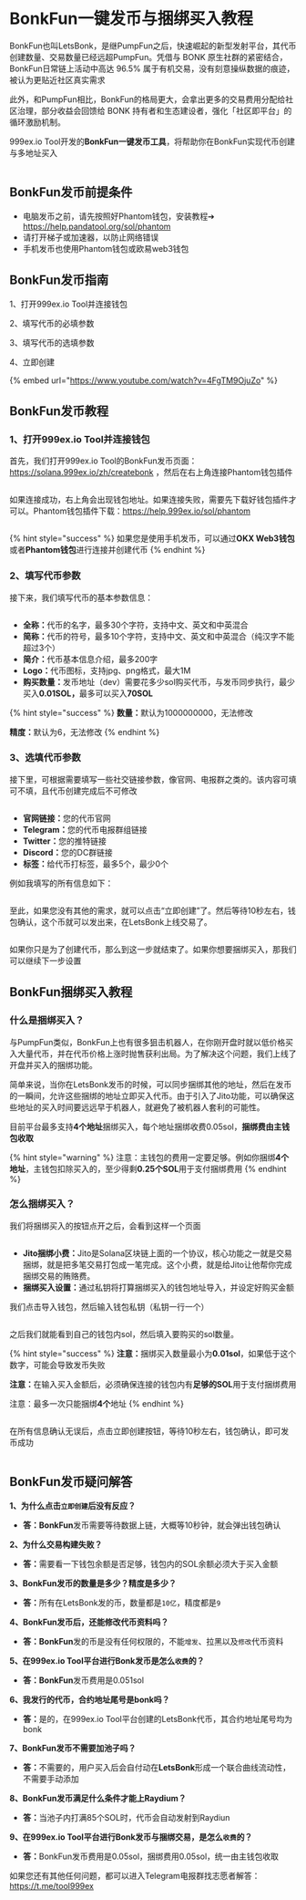 # BonkFun一键发币与捆绑买入教程

BonkFun也叫LetsBonk，是继PumpFun之后，快速崛起的新型发射平台，其代币创建数量、交易数量已经远超PumpFun。凭借与 BONK 原生社群的紧密结合，BonkFun日常链上活动中高达 96.5% 属于有机交易，没有刻意操纵数据的痕迹，被认为更贴近社区真实需求

此外，和PumpFun相比，BonkFun的格局更大，会拿出更多的交易费用分配给社区治理，部分收益会回馈给 BONK 持有者和生态建设者，强化「社区即平台」的循环激励机制。

999ex.io Tool开发的**BonkFun一键发币工具**，将帮助你在BonkFun实现代币创建与多地址买入

<figure><img src="https://1885923539-files.gitbook.io/~/files/v0/b/gitbook-x-prod.appspot.com/o/spaces%2FnmLBiMxr5iATgeZGW8in%2Fuploads%2F76tHzHkjKRg7FrmMRkRt%2Fbonk.png?alt=media&#x26;token=3bd9791b-9a44-4986-8497-c48afd39589c" alt=""><figcaption></figcaption></figure>

## BonkFun发币前提条件 <a href="#qian-ti-tiao-jian" id="qian-ti-tiao-jian"></a>

* 电脑发币之前，请先按照好Phantom钱包，安装教程➔ <https://help.pandatool.org/sol/phantom>
* 请打开梯子或加速器，以防止网络错误
* 手机发币也使用Phantom钱包或欧易web3钱包

## BonkFun发币指南 <a href="#qian-ti-tiao-jian" id="qian-ti-tiao-jian"></a>

1、打开999ex.io Tool并连接钱包

2、填写代币的必填参数

3、填写代币的选填参数

4、立即创建

{% embed url="<https://www.youtube.com/watch?v=4FgTM9OjuZo>" %}

## BonkFun发币教程 <a href="#qian-ti-tiao-jian" id="qian-ti-tiao-jian"></a>

### **1、打开999ex.io Tool并连接钱包**

首先，我们打开999ex.io Tool的BonkFun发币页面：<https://solana.999ex.io/zh/createbonk>  ，然后在右上角连接Phantom钱包插件

<figure><img src="https://1885923539-files.gitbook.io/~/files/v0/b/gitbook-x-prod.appspot.com/o/spaces%2FnmLBiMxr5iATgeZGW8in%2Fuploads%2FIpfvrWs98UroKBj4iwYQ%2F1%E8%BF%9E%E6%8E%A5%E9%92%B1%E5%8C%85.png?alt=media&#x26;token=690c2648-6748-4556-8f5f-0d2e9d86ea09" alt=""><figcaption></figcaption></figure>

如果连接成功，右上角会出现钱包地址。如果连接失败，需要先下载好钱包插件才可以。Phantom钱包插件下载：<https://help.999ex.io/sol/phantom>

<figure><img src="https://1885923539-files.gitbook.io/~/files/v0/b/gitbook-x-prod.appspot.com/o/spaces%2FnmLBiMxr5iATgeZGW8in%2Fuploads%2FmK7oazW39KjnTuBZ7xsa%2F2%E9%92%B1%E5%8C%85%E8%BF%9E%E6%8E%A5%E6%88%90%E5%8A%9F.png?alt=media&#x26;token=65fcce11-2013-4490-9591-223193e895da" alt=""><figcaption></figcaption></figure>

{% hint style="success" %}
如果您是使用手机发币，可以通过**OKX Web3钱包**或者**Phantom钱包**进行连接并创建代币
{% endhint %}

### **2、填写代币参数**

接下来，我们填写代币的基本参数信息：

<figure><img src="https://1885923539-files.gitbook.io/~/files/v0/b/gitbook-x-prod.appspot.com/o/spaces%2FnmLBiMxr5iATgeZGW8in%2Fuploads%2F4S7ODC5fUbfCxgA20hK5%2F3%E5%8F%82%E6%95%B0%E5%A1%AB%E5%86%99.png?alt=media&#x26;token=24bce908-c6ce-458d-bb24-400a4b4fdb19" alt=""><figcaption></figcaption></figure>

* **全称：**&#x4EE3;币的名字，最多30个字符，支持中文、英文和中英混合
* **简称：**&#x4EE3;币的符号，最多10个字符，支持中文、英文和中英混合（纯汉字不能超过3个）
* **简介：**&#x4EE3;币基本信息介绍，最多200字
* **Logo：**&#x4EE3;币图标，支持jpg、png格式，最大1M
* **购买数量：**&#x53D1;币地址（dev）需要花多少sol购买代币，与发币同步执行，最少买入**0.01SOL，**&#x6700;多可以买入**70SOL**

{% hint style="success" %}
**数量：**&#x9ED8;认为1000000000，无法修改

**精度：**&#x9ED8;认为6，无法修改
{% endhint %}

### **3、选填代币参数** <a href="#id-1-lian-jie-huan-ying-qian-bao-phantom-2" id="id-1-lian-jie-huan-ying-qian-bao-phantom-2"></a>

接下里，可根据需要填写一些社交链接参数，像官网、电报群之类的。该内容可填可不填，且代币创建完成后不可修改

<figure><img src="https://help.pandatool.org/~gitbook/image?url=https%3A%2F%2F1885923539-files.gitbook.io%2F%7E%2Ffiles%2Fv0%2Fb%2Fgitbook-x-prod.appspot.com%2Fo%2Fspaces%252FnmLBiMxr5iATgeZGW8in%252Fuploads%252FNT4RbAcbVdaIhzqioNxT%252F6-%25E9%2580%2589%25E5%25A1%25AB%25E5%258F%2582%25E6%2595%25B0.png%3Falt%3Dmedia%26token%3Def444873-e9ff-42e3-9ca1-5981da35226c&#x26;width=768&#x26;dpr=4&#x26;quality=100&#x26;sign=c1c1ddbd&#x26;sv=2" alt=""><figcaption></figcaption></figure>

* **官网链接：**&#x60A8;的代币官网
* **Telegram：**&#x60A8;的代币电报群组链接
* **Twitter：**&#x60A8;的推特链接
* **Discord：**&#x60A8;的DC群链接
* **标签：**&#x7ED9;代币打标签，最多5个，最少0个

例如我填写的所有信息如下：

<figure><img src="https://1885923539-files.gitbook.io/~/files/v0/b/gitbook-x-prod.appspot.com/o/spaces%2FnmLBiMxr5iATgeZGW8in%2Fuploads%2FSJlBALVpFlazsKEDNL5T%2F4%E5%8F%91%E5%B8%81%E5%8F%82%E6%95%B0.png?alt=media&#x26;token=7d36ecce-d481-4ba3-b564-17ac129de093" alt=""><figcaption></figcaption></figure>

至此，如果您没有其他的需求，就可以点击“立即创建”了。然后等待10秒左右，钱包确认，这个币就可以发出来，在LetsBonk上线交易了。

<figure><img src="https://1885923539-files.gitbook.io/~/files/v0/b/gitbook-x-prod.appspot.com/o/spaces%2FnmLBiMxr5iATgeZGW8in%2Fuploads%2FLPJAYGknYgJYRqQ1UVXe%2F5%E9%92%B1%E5%8C%85%E7%A1%AE%E8%AE%A4.png?alt=media&#x26;token=02753784-5c4a-444c-9b01-9ad1320221a1" alt=""><figcaption></figcaption></figure>

如果你只是为了创建代币，那么到这一步就结束了。如果你想要捆绑买入，那我们可以继续下一步设置

## BonkFun捆绑买入教程 <a href="#pumpfun-kun-bang-mai-ru-jiao-cheng" id="pumpfun-kun-bang-mai-ru-jiao-cheng"></a>

### 什么是捆绑买入？ <a href="#shen-me-shi-kun-bang-mai-ru" id="shen-me-shi-kun-bang-mai-ru"></a>

与PumpFun类似，BonkFun上也有很多狙击机器人，在你刚开盘时就以低价格买入大量代币，并在代币价格上涨时抛售获利出局。为了解决这个问题，我们上线了开盘并买入的捆绑功能。

简单来说，当你在LetsBonk发币的时候，可以同步捆绑其他的地址，然后在发币的一瞬间，允许这些捆绑的地址立即买入代币。由于引入了Jito功能，可以确保这些地址的买入时间要远远早于机器人，就避免了被机器人套利的可能性。

目前平台最多支持**4个地址**捆绑买入，每个地址捆绑收费0.05sol，**捆绑费由主钱包收取**

{% hint style="warning" %}
注意：主钱包的费用一定要足够。例如你捆绑**4个地址**，主钱包扣除买入的，至少得剩**0.25个SOL**用于支付捆绑费用
{% endhint %}

### 怎么捆绑买入？ <a href="#zen-me-kun-bang-mai-ru" id="zen-me-kun-bang-mai-ru"></a>

我们将捆绑买入的按钮点开之后，会看到这样一个页面

<figure><img src="https://1885923539-files.gitbook.io/~/files/v0/b/gitbook-x-prod.appspot.com/o/spaces%2FnmLBiMxr5iATgeZGW8in%2Fuploads%2FVE1mojzODWDTAf9CIUB0%2F6%E6%8D%86%E7%BB%91%E4%B9%B0%E5%85%A5.png?alt=media&#x26;token=99eaa141-c8b5-412d-9497-2b528e422050" alt=""><figcaption></figcaption></figure>

* **Jito捆绑小费：**&#x4A;ito是Solana区块链上面的一个协议，核心功能之一就是交易捆绑，就是把多笔交易打包成一笔完成。这个小费，就是给Jito让他帮你完成捆绑交易的贿赂费。
* **捆绑买入设置：**&#x901A;过私钥将打算捆绑买入的钱包地址导入，并设定好购买金额

我们点击导入钱包，然后输入钱包私钥（私钥一行一个）

<figure><img src="https://1885923539-files.gitbook.io/~/files/v0/b/gitbook-x-prod.appspot.com/o/spaces%2FnmLBiMxr5iATgeZGW8in%2Fuploads%2FSd5g8DqJJFHM30bbErtt%2F7%E5%AF%BC%E5%85%A5%E7%A7%81%E9%92%A5.png?alt=media&#x26;token=d43e1d5a-eb19-4dd8-90cd-3eedc30418b1" alt=""><figcaption></figcaption></figure>

之后我们就能看到自己的钱包内sol，然后填入要购买的sol数量。

{% hint style="success" %}
**注意：**&#x6346;绑买入数量最小为**0.01sol**，如果低于这个数字，可能会导致发币失败

**注意：**&#x5728;输入买入金额后，必须确保连接的钱包内有**足够的SOL**用于支付捆绑费用

注意：最多一次只能捆绑**4个**地址
{% endhint %}

<figure><img src="https://1885923539-files.gitbook.io/~/files/v0/b/gitbook-x-prod.appspot.com/o/spaces%2FnmLBiMxr5iATgeZGW8in%2Fuploads%2FXjtTozyhmQlqwlNUnn8Y%2F8%E6%9C%80%E5%B0%8F%E4%B9%B0%E5%85%A5.png?alt=media&#x26;token=7563116a-296b-4111-b687-4c251d1b2c6f" alt=""><figcaption></figcaption></figure>

在所有信息确认无误后，点击立即创建按钮，等待10秒左右，钱包确认，即可发币成功

<figure><img src="https://1885923539-files.gitbook.io/~/files/v0/b/gitbook-x-prod.appspot.com/o/spaces%2FnmLBiMxr5iATgeZGW8in%2Fuploads%2FJDRvM7KgjnoS4Ay6JUEJ%2F%E4%BB%A3%E5%B8%81%E5%88%9B%E5%BB%BA%E6%88%90%E5%8A%9F6.png?alt=media&#x26;token=79921cf5-872e-4267-8864-cbe13500aa8a" alt=""><figcaption></figcaption></figure>

## BonkFun发币疑问解答 <a href="#pump-kai-pan-yi-wen-jie-da" id="pump-kai-pan-yi-wen-jie-da"></a>

**1、为什么点击`立即创建`后没有反应？**

* **答：BonkFun**发币需要等待数据上链，大概等10秒钟，就会弹出钱包确认

**2、为什么交易构建失败？**

* **答：**&#x9700;要看一下钱包余额是否足够，钱包内的SOL余额必须大于买入金额

**3、BonkFun发币的数量是多少？精度是多少？**

* **答：**&#x6240;有在LetsBonk发的币，数量都是`10亿`，精度都是`9`

**4、BonkFun发币后，还能修改代币资料吗？**

* **答：BonkFun**发的币是没有任何权限的，不能`增发`、拉黑以及`修改`代币资料

**5、在999ex.io Tool平台进行Bonk发币是怎么`收费`的？**

* **答：BonkFun**发币费用是0.051sol

**6、我发行的代币，合约地址尾号是bonk吗？**

* **答：**&#x662F;的，在999ex.io Tool平台创建的LetsBonk代币，其合约地址尾号均为bonk

**7、BonkFun发币不需要加池子吗？**

* **答：**&#x4E0D;需要的，用户买入后会自付动在**LetsBonk**形成一个联合曲线流动性，不需要手动添加

**8、BonkFun发币满足什么条件才能上Raydium？**

* **答：**&#x5F53;池子内打满85个SOL时，代币会自动发射到Raydiun

**9、在999ex.io Tool平台进行Bonk发币与捆绑交易，是怎么`收费`的？**

* **答：**&#x42;onkFun发币费用是0.05sol，捆绑费用0.05sol，统一由主钱包收取

如果您还有其他任何问题，都可以进入Telegram电报群找志愿者解答： <https://t.me/tool999ex>
